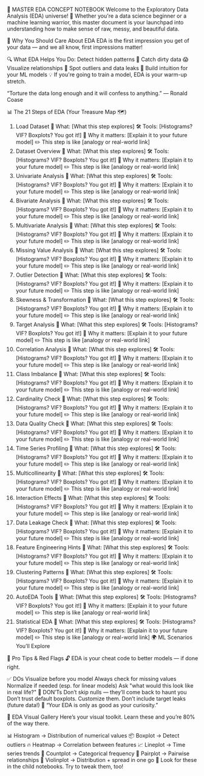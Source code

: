🚀 MASTER EDA CONCEPT NOTEBOOK
Welcome to the Exploratory Data Analysis (EDA) universe! 🎯
Whether you're a data science beginner or a machine learning warrior, this master document is your launchpad into understanding how to make sense of raw, messy, and beautiful data.

🧠 Why You Should Care About EDA
EDA is the first impression you get of your data — and we all know, first impressions matter!

🔍 What EDA Helps You Do:
Detect hidden patterns 🤖
Catch dirty data 😱
Visualize relationships 🎨
Spot outliers and data leaks 🚨
Build intuition for your ML models 💡
If you're going to train a model, EDA is your warm-up stretch.

“Torture the data long enough and it will confess to anything.”
— Ronald Coase

📊 The 21 Steps of EDA (Your Treasure Map 🗺️)
1. Load Dataset
🧩 What: [What this step explores]
🛠️ Tools: [Histograms? VIF? Boxplots? You got it!]
🎯 Why it matters: [Explain it to your future model]
✏️ This step is like [analogy or real-world link]
2. Dataset Overview
🧩 What: [What this step explores]
🛠️ Tools: [Histograms? VIF? Boxplots? You got it!]
🎯 Why it matters: [Explain it to your future model]
✏️ This step is like [analogy or real-world link]
3. Univariate Analysis
🧩 What: [What this step explores]
🛠️ Tools: [Histograms? VIF? Boxplots? You got it!]
🎯 Why it matters: [Explain it to your future model]
✏️ This step is like [analogy or real-world link]
4. Bivariate Analysis
🧩 What: [What this step explores]
🛠️ Tools: [Histograms? VIF? Boxplots? You got it!]
🎯 Why it matters: [Explain it to your future model]
✏️ This step is like [analogy or real-world link]
5. Multivariate Analysis
🧩 What: [What this step explores]
🛠️ Tools: [Histograms? VIF? Boxplots? You got it!]
🎯 Why it matters: [Explain it to your future model]
✏️ This step is like [analogy or real-world link]
6. Missing Value Analysis
🧩 What: [What this step explores]
🛠️ Tools: [Histograms? VIF? Boxplots? You got it!]
🎯 Why it matters: [Explain it to your future model]
✏️ This step is like [analogy or real-world link]
7. Outlier Detection
🧩 What: [What this step explores]
🛠️ Tools: [Histograms? VIF? Boxplots? You got it!]
🎯 Why it matters: [Explain it to your future model]
✏️ This step is like [analogy or real-world link]
8. Skewness & Transformation
🧩 What: [What this step explores]
🛠️ Tools: [Histograms? VIF? Boxplots? You got it!]
🎯 Why it matters: [Explain it to your future model]
✏️ This step is like [analogy or real-world link]
9. Target Analysis
🧩 What: [What this step explores]
🛠️ Tools: [Histograms? VIF? Boxplots? You got it!]
🎯 Why it matters: [Explain it to your future model]
✏️ This step is like [analogy or real-world link]
10. Correlation Analysis
🧩 What: [What this step explores]
🛠️ Tools: [Histograms? VIF? Boxplots? You got it!]
🎯 Why it matters: [Explain it to your future model]
✏️ This step is like [analogy or real-world link]
11. Class Imbalance
🧩 What: [What this step explores]
🛠️ Tools: [Histograms? VIF? Boxplots? You got it!]
🎯 Why it matters: [Explain it to your future model]
✏️ This step is like [analogy or real-world link]
12. Cardinality Check
🧩 What: [What this step explores]
🛠️ Tools: [Histograms? VIF? Boxplots? You got it!]
🎯 Why it matters: [Explain it to your future model]
✏️ This step is like [analogy or real-world link]
13. Data Quality Check
🧩 What: [What this step explores]
🛠️ Tools: [Histograms? VIF? Boxplots? You got it!]
🎯 Why it matters: [Explain it to your future model]
✏️ This step is like [analogy or real-world link]
14. Time Series Profiling
🧩 What: [What this step explores]
🛠️ Tools: [Histograms? VIF? Boxplots? You got it!]
🎯 Why it matters: [Explain it to your future model]
✏️ This step is like [analogy or real-world link]
15. Multicollinearity
🧩 What: [What this step explores]
🛠️ Tools: [Histograms? VIF? Boxplots? You got it!]
🎯 Why it matters: [Explain it to your future model]
✏️ This step is like [analogy or real-world link]
16. Interaction Effects
🧩 What: [What this step explores]
🛠️ Tools: [Histograms? VIF? Boxplots? You got it!]
🎯 Why it matters: [Explain it to your future model]
✏️ This step is like [analogy or real-world link]
17. Data Leakage Check
🧩 What: [What this step explores]
🛠️ Tools: [Histograms? VIF? Boxplots? You got it!]
🎯 Why it matters: [Explain it to your future model]
✏️ This step is like [analogy or real-world link]
18. Feature Engineering Hints
🧩 What: [What this step explores]
🛠️ Tools: [Histograms? VIF? Boxplots? You got it!]
🎯 Why it matters: [Explain it to your future model]
✏️ This step is like [analogy or real-world link]
19. Clustering Patterns
🧩 What: [What this step explores]
🛠️ Tools: [Histograms? VIF? Boxplots? You got it!]
🎯 Why it matters: [Explain it to your future model]
✏️ This step is like [analogy or real-world link]
20. AutoEDA Tools
🧩 What: [What this step explores]
🛠️ Tools: [Histograms? VIF? Boxplots? You got it!]
🎯 Why it matters: [Explain it to your future model]
✏️ This step is like [analogy or real-world link]
21. Statistical EDA
🧩 What: [What this step explores]
🛠️ Tools: [Histograms? VIF? Boxplots? You got it!]
🎯 Why it matters: [Explain it to your future model]
✏️ This step is like [analogy or real-world link]
🌍 ML Scenarios You’ll Explore

🧭 Pro Tips & Red Flags
🔓 EDA is your cheat code to better models — if done right.

✅ DOs
Visualize before you model
Always check for missing values
Normalize if needed (esp. for linear models)
Ask "what would this look like in real life?"
🚫 DON’Ts
Don’t skip nulls — they’ll come back to haunt you
Don’t trust default boxplots. Customize them.
Don’t include target leaks (future data!)
💬 “Your EDA is only as good as your curiosity.”

🎨 EDA Visual Gallery
Here’s your visual toolkit. Learn these and you’re 80% of the way there.

📊 Histogram → Distribution of numerical values
📦 Boxplot → Detect outliers
🔥 Heatmap → Correlation between features
📈 Lineplot → Time series trends
🧮 Countplot → Categorical frequency
🎯 Pairplot → Pairwise relationships
🎻 Violinplot → Distribution + spread in one go
👀 Look for these in the child notebooks. Try to tweak them, too!

